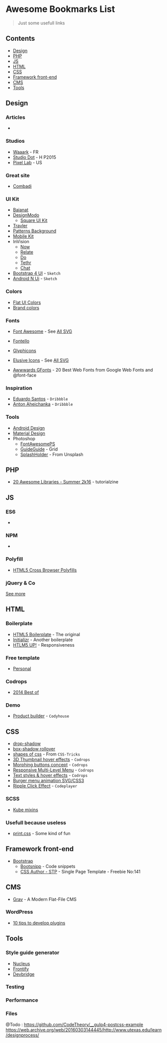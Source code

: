# Awesome Bookmarks List

> Just some usefull links

## Contents

- [Design](#design)
- [PHP](#php)
- [JS](#js)
- [HTML](#html)
- [CSS](#css)
- [Framework front-end](#framework-front-end)
- [CMS](#cms)
- [Tools](#tools)


## Design
### Articles
- []()

### Studios
- [Waaark](http://waaark.com/fr/) - FR
- [Studio Dot](http://www.studio-dot.fr/) - H P2015
- [Pixel Lab](http://thinkpixellab.com/) - US

### Great site
- [Combadi](http://combadi.com/)

### UI Kit
- [Baianat](https://www.baianat.com/resources/)
- [DesignModo](http://designmodo.com/)
  - [Square UI Kit](http://designmodo.com/square-free/)
- [Travler](http://blazrobar.com/free-psd-website-templates/free-psd-webdesign-travler/)
- [Patterns Background](http://www.webdesigndev.com/perfect-patterns-backgrounds/)
- [Mobile Kit](http://www.smashingapps.com/2014/07/16/38-free-web-mobile-ui-kits-and-wireframe-templates.html)
- InVision
  - [Now](https://www.invisionapp.com/now)
  - [Relate](https://www.invisionapp.com/relate)
  - [Do](https://www.invisionapp.com/do)
  - [Tethr](https://www.invisionapp.com/tethr)
  - [Chat](https://www.invisionapp.com/chat)
- [Bootstrap 4 UI](http://www.sketchappsources.com/free-source/1768-bootstrap-v4-ui-kit-sketch-freebie-resource.html) - `Sketch`
- [Android N Ui](http://www.developertown.com/android-n-ui-kit-sketch/) - `Sketch`

### Colors
- [Flat UI Colors](http://flatuicolors.com/)
- [Brand colors](https://brandcolors.net/)

### Fonts
- [Font Awesome](http://fontawesome.io/) - See [All SVG](https://github.com/encharm/Font-Awesome-SVG-PNG/tree/master/black/svg)
- [Fontello](http://fontello.com/)
- [Glyphicons](http://glyphicons.com/)
- [Elusive Icons](http://elusiveicons.com/) - See [All SVG](https://github.com/reduxframework/elusive-icons/tree/master/dev/icons-svg)

- [Awwwards GFonts](http://www.awwwards.com/20-best-web-fonts-from-google-web-fonts-and-font-face.html) - 20 Best Web Fonts from Google Web Fonts and @font-face

### Inspiration
- [Eduardo Santos](https://dribbble.com/eduardo) - `Dribbble`
- [Anton Aheichanka](https://dribbble.com/madebyanton) - `Dribbble`

### Tools
- [Android Design](https://developer.android.com/design/downloads/index.html)
- [Material Design](https://material.google.com/)
- Photoshop
  - [FontAwesomePS](http://creativedo.co/FontAwesomePS)
  - [GuideGuide](http://guideguide.me/) - Grid
  - [SplashHolder](http://splasholder.pixoil.com/) - From Unsplash


## PHP
- [20 Awesome Libraries - Summer 2k16](http://tutorialzine.com/2016/08/20-awesome-php-libraries-for-summer-2016/) - tutorialzine


## JS
### ES6
- []()

### NPM
- []()

### Polyfill
- [HTML5 Cross Browser Polyfills](https://github.com/Modernizr/Modernizr/wiki/HTML5-Cross-Browser-Polyfills)

### jQuery & Co
[See more](https://github.com/johannpinson/ABL/blob/master/javascript/js.md)


## HTML
### Boilerplate
- [HTML5 Boilerplate](https://html5boilerplate.com/) - The original
- [Initializr](http://www.initializr.com/) - Another boilerplate
- [HTLM5 UP!](https://html5up.net/) - Responsiveness

### Free template
- [Personal](http://graphicburger.com/personal-free-html-template/)

### Codrops
- [2014 Best of](http://tympanus.net/codrops2014/)

### Demo
- [Product builder](https://codyhouse.co/gem/product-builder/) - `Codyhouse`


## CSS
- [drop-shadow](http://nicolasgallagher.com/css-drop-shadows-without-images/demo/)
- [box-shadow rollover](http://abduzeedo.com/abdz-css-box-shadow-rollover-effect)
- [shapes of css](https://css-tricks.com/examples/ShapesOfCSS/) - From `CSS-Tricks`
- [3D Thumbnail hover effects](http://tympanus.net/Tutorials/3DHoverEffects/index2.html) - `Codrops`
- [Morphing buttons concept](http://tympanus.net/Development/ButtonComponentMorph/) - `Codrops`
- [Responsive Multi-Level Menu](http://tympanus.net/Development/ResponsiveMultiLevelMenu/) - `Codrops`
- [Text styles & hover effects](http://tympanus.net/Development/TextStylesHoverEffects/) - `Codrops`
- [Burger menu animation SVG/CSS3](http://codepen.io/kyleHenwood/pen/Alayb)
- [Ripple Click Effect](http://thecodeplayer.com/walkthrough/ripple-click-effect-google-material-design) - `Codeplayer`

### SCSS
- [Kube mixins](https://imperavi.com/kube/docs/mixins/)

### Usefull because useless
- [print.css](http://printstylesheet.dbushell.com/) - Some kind of fun


## Framework front-end
- [Bootstrap](http://getbootstrap.com/)
  - [Bootsnipp](http://bootsnipp.com/) - Code snippets
  - [CSS Author - STP](http://www.cssauthor.com/bootstrap-3-single-page-template/) - Single Page Template - Freebie No:141


## CMS
- [Grav](https://getgrav.org/) - A Modern Flat-File CMS

### WordPress
- [10 tips to develop plugins](https://www.smashingmagazine.com/2011/03/ten-things-every-wordpress-plugin-developer-should-know/)


## Tools
### Style guide generator
- [Nucleus](https://holidaypirates.github.io/nucleus/index.html)
- [Frontify](https://frontify.com/styleguide)
- [Devbridge](http://livingstyleguide.devbridge.com/)

### Testing
### Performance
### Files




@Todo :
https://github.com/CodeTheory/__gulp4-postcss-example
https://web.archive.org/web/20160303144445/http://www.utexas.edu/learn/designprocess/
